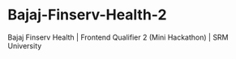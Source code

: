 # Bajaj-Finserv-Health-2
Bajaj Finserv Health | Frontend Qualifier 2 (Mini Hackathon) | SRM University 
